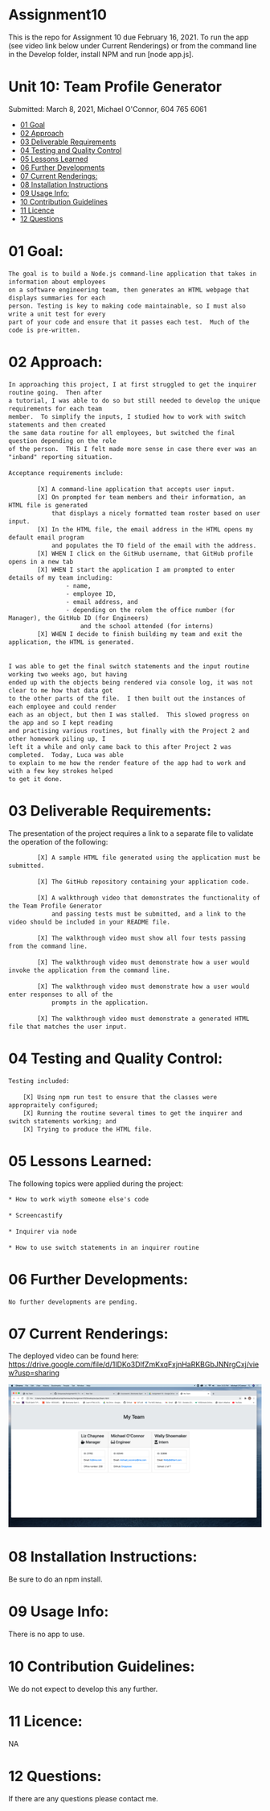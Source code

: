 # Assignment10

This is the repo for Assignment 10 due February 16, 2021.
To run the app (see video link below under Current Renderings) or from the command line in the Develop folder, install NPM and run [node app.js].

# Unit 10: Team Profile Generator

Submitted: March 8, 2021, Michael O'Connor, 604 765 6061

   * [01 Goal](#01-goal)
   * [02 Approach](#02-approach)
   * [03 Deliverable Requirements](#03-deliverable-requirements)
   * [04 Testing and Quality Control](#04-testing-and-quality-control)
   * [05 Lessons Learned](#05-lessons-learned)
   * [06 Further Developments](#06-further-developments)
   * [07 Current Renderings:](#07-current-renderings)
   * [08 Installation Instructions](#08-installation-instructions)
   * [09 Usage Info:](#09-usage-info)
   * [10 Contribution Guidelines](#10-contribution-guidelines)
   * [11 Licence](#11-licence)
   * [12 Questions](#12-questions)

# 01 Goal: 

    The goal is to build a Node.js command-line application that takes in information about employees 
    on a software engineering team, then generates an HTML webpage that displays summaries for each 
    person. Testing is key to making code maintainable, so I must also write a unit test for every 
    part of your code and ensure that it passes each test.  Much of the code is pre-written.

# 02 Approach:

    In approaching this project, I at first struggled to get the inquirer routine going.  Then after
    a tutorial, I was able to do so but still needed to develop the unique requirements for each team
    member.  To simplify the inputs, I studied how to work with switch statements and then created 
    the same data routine for all employees, but switched the final question depending on the role 
    of the person.  THis I felt made more sense in case there ever was an "inband" reporting situation.

    Acceptance requirements include: 
            
            [X] A command-line application that accepts user input.
            [X] On prompted for team members and their information, an HTML file is generated 
                that displays a nicely formatted team roster based on user input.
            [X] In the HTML file, the email address in the HTML opens my default email program 
                and populates the TO field of the email with the address.
            [X] WHEN I click on the GitHub username, that GitHub profile opens in a new tab
            [X] WHEN I start the application I am prompted to enter details of my team including:
                    - name, 
                    - employee ID, 
                    - email address, and 
                    - depending on the rolem the office number (for Manager), the GitHub ID (for Engineers)
                        and the school attended (for interns)
            [X] WHEN I decide to finish building my team and exit the application, the HTML is generated.


    I was able to get the final switch statements and the input routine working two weeks ago, but having 
    ended up with the objects being rendered via console log, it was not clear to me how that data got 
    to the other parts of the file.  I then built out the instances of each employee and could render 
    each as an object, but then I was stalled.  This slowed progress on the app and so I kept reading 
    and practising various routines, but finally with the Project 2 and other homework piling up, I 
    left it a while and only came back to this after Project 2 was completed.  Today, Luca was able 
    to explain to me how the render feature of the app had to work and with a few key strokes helped 
    to get it done.  


# 03 Deliverable Requirements:

The presentation of the project requires a link to a separate file to validate the operation of the following: 

            [X] A sample HTML file generated using the application must be submitted.

            [X] The GitHub repository containing your application code.

            [X] A walkthrough video that demonstrates the functionality of the Team Profile Generator
                and passing tests must be submitted, and a link to the video should be included in your README file.

            [X] The walkthrough video must show all four tests passing from the command line.

            [X] The walkthrough video must demonstrate how a user would invoke the application from the command line.

            [X] The walkthrough video must demonstrate how a user would enter responses to all of the 
                prompts in the application.

            [X] The walkthrough video must demonstrate a generated HTML file that matches the user input.

# 04 Testing and Quality Control:

    Testing included:

        [X] Using npm run test to ensure that the classes were appropraitely configured;
        [X] Running the routine several times to get the inquirer and switch statements working; and
        [X] Trying to produce the HTML file.

# 05 Lessons Learned:

The following topics were applied during the project:

    * How to work wiyth someone else's code

    * Screencastify

    * Inquirer via node

    * How to use switch statements in an inquirer routine


# 06 Further Developments:

    No further developments are pending.


# 07 Current Renderings:

The deployed video can be found here: https://drive.google.com/file/d/1IDKo3DIfZmKxqFxjnHaRKBGbJNNrgCxj/view?usp=sharing

![alt text](./Assets/team_html.png)


# 08 Installation Instructions: 

Be sure to do an npm install.

# 09 Usage Info: 

There is no app to use.

# 10 Contribution Guidelines: 

We do not expect to develop this any further.

# 11 Licence: 

 NA

# 12 Questions: 

If there are any questions please contact me. 


